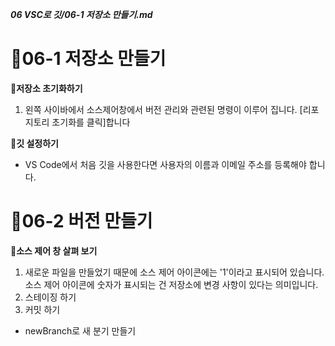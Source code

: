 ***06 VSC로 깃/06-1 저장소 만들기.md***

# 🚟06-1 저장소 만들기

**🚠저장소 초기화하기**
1. 왼쪽 사이바에서 소스제어창에서 버전 관리와 관련된 명령이 이루어 집니다. [리포지토리 초기화를 클릭]합니다

**🚠깃 설정하기**
 - VS Code에서 처음 깃을 사용한다면 사용자의 이름과 이메일 주소를 등록해야 합니다.

# 🚟06-2 버전 만들기

**🚠소스 제어 창 살펴 보기**
 1. 새로운 파일을 만들었기 때문에 소스 제어 아이콘에는 '1'이라고 표시되어 있습니다. 소스 제어 아이콘에 숫자가 표시되는 건 저장소에 변경 사항이 있다는 의미입니다. 
 2. 스테이징 하기
 3. 커밋 하기

 - newBranch로 새 분기 만들기